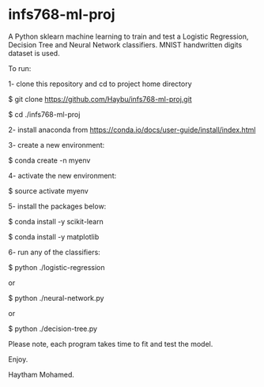 # infs768-ml-proj

A Python sklearn machine learning to train and test a Logistic Regression, Decision Tree and Neural Network classifiers. MNIST handwritten digits dataset is used.

To run:

1- clone this repository and cd to project home directory

  $ git clone https://github.com/Haybu/infs768-ml-proj.git

  $ cd ./infs768-ml-proj

2- install anaconda from https://conda.io/docs/user-guide/install/index.html

3- create a new environment:   

  $ conda create -n myenv

4- activate the new environment:

  $ source activate myenv

5- install the packages below:

  $ conda install -y scikit-learn

  $ conda install -y matplotlib

6- run any of the classifiers:

  $ python ./logistic-regression

  or

  $ python ./neural-network.py

  or

  $ python ./decision-tree.py

Please note, each program takes time to fit and test the model.

Enjoy.

Haytham Mohamed.
